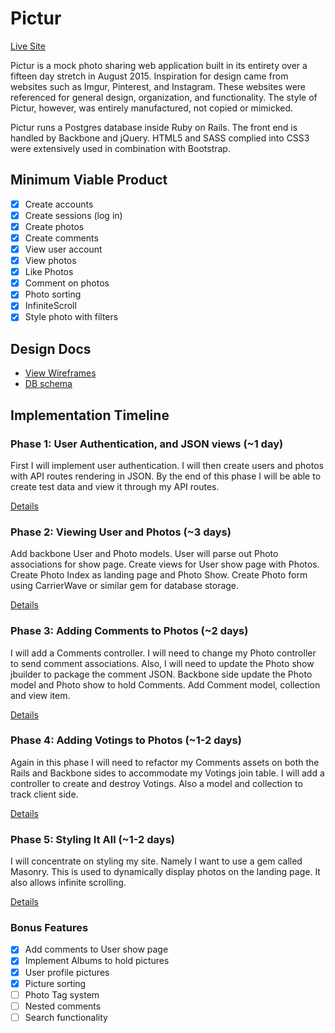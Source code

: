 # Pictur

<a href="http://pictur.xyz">Live Site</a>

Pictur is a mock photo sharing web application built in its entirety over a fifteen day stretch in August 2015. Inspiration for design came from websites such as Imgur, Pinterest, and Instagram. These websites were referenced for general design, organization, and functionality. The style of Pictur, however, was entirely manufactured, not copied or mimicked.

Pictur runs a Postgres database inside Ruby on Rails. The front end is handled by Backbone and jQuery. HTML5 and SASS complied into CSS3 were extensively used in combination with Bootstrap.

## Minimum Viable Product
- [x] Create accounts
- [x] Create sessions (log in)
- [x] Create photos
- [x] Create comments
- [x] View user account
- [x] View photos
- [x] Like Photos
- [x] Comment on photos
- [x] Photo sorting
- [x] InfiniteScroll
- [x] Style photo with filters

## Design Docs
* [View Wireframes][views]
* [DB schema][schema]

[views]: ./docs/views.md
[schema]: ./docs/schema.md

## Implementation Timeline

### Phase 1: User Authentication, and JSON views (~1 day)
First I will implement user authentication. I will then create users and photos
with API routes rendering in JSON. By the end of this phase I will be able to create
test data and view it through my API routes.

[Details][phase-one]

### Phase 2: Viewing User and Photos (~3 days)
Add backbone User and Photo models. User will parse out Photo associations for
show page. Create views for User show page with Photos. Create Photo Index as
landing page and Photo Show. Create Photo form using CarrierWave or similar gem
for database storage.

[Details][phase-two]

### Phase 3: Adding Comments to Photos (~2 days)
I will add a Comments controller. I will need to change my Photo controller to
send comment associations. Also, I will need to update the Photo show jbuilder to
package the comment JSON. Backbone side update the Photo model and Photo show
to hold Comments. Add Comment model, collection and view item.

[Details][phase-three]

### Phase 4: Adding Votings to Photos (~1-2 days)
Again in this phase I will need to refactor my Comments assets on both the Rails
and Backbone sides to accommodate my Votings join table. I will add a controller to
create and destroy Votings. Also a model and collection to track client side.

[Details][phase-four]

### Phase 5: Styling It All (~1-2 days)
I will concentrate on styling my site. Namely I want to use a gem called Masonry.
This is used to dynamically display photos on the landing page. It also allows
infinite scrolling.

[Details][phase-five]

### Bonus Features
- [x] Add comments to User show page
- [x] Implement Albums to hold pictures
- [x] User profile pictures
- [x] Picture sorting
- [ ] Photo Tag system
- [ ] Nested comments
- [ ] Search functionality

[phase-one]: ./docs/phases/phase1.md
[phase-two]: ./docs/phases/phase2.md
[phase-three]: ./docs/phases/phase3.md
[phase-four]: ./docs/phases/phase4.md
[phase-five]: ./docs/phases/phase5.md

